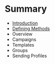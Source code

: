 # Summary

* [Introduction](README.md)
* [Defining Methods](methods.md)
* Overview
* Campaigns
* Templates
* Groups
* Sending Profiles

